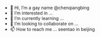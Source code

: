 - 👋 Hi, I’m a gay  name @chenqiangbing
- 👀 I’m interested in ...
- 🌱 I’m currently learning ...
- 💞️ I’m looking to collaborate on ...
- 📫 How to reach me ...
seentao in beijing 
<!---
chenqiangbing/chenqiangbing is a ✨ special ✨ repository because its `README.md` (this file) appears on your GitHub profile.
You can click the Preview link to take a look at your changes.
--->
